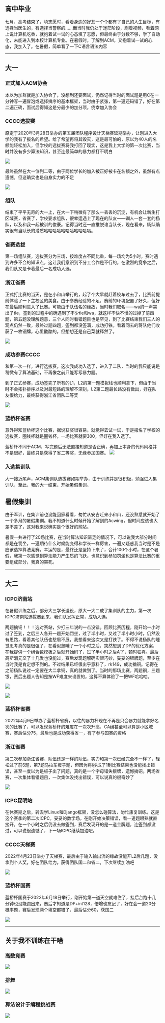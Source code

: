 ## 高中毕业
七月，高考结束了，填志愿时，看着身边的好友一个个都有了自己的人生目标，有选择当医生的，有选择当警察的……而当时我仍处于迷茫阶段，刷着视频，看着网上说计算机吃香，就抱着试一试的心态填了志愿，但最终由于分数不够，学了自动化，未能进入到本校计算机专业。在暑假时，了解到ACM，又抱着试一试的心态，我加入了。在暑假，简单看了一下C语言语法内容

---

## 大一
### 正式加入ACM协会
本以为加群就是加入协会了，没想到还要面试，仍然记得当时的面试题是用C在一分钟写一遍冒泡或选择排序的基本框架，当时由于紧张，第一遍还码错了，好在第二遍正确，面试后得知这是分最少的加分项，侥幸加入协会

### CCCC选拔赛
原定于2020年3月28日举办的第五届团队程序设计天梯赛延期举办，让刚进入大学的我有了报名的希望。给了希望再将其毁灭，这是最可怕的，原以为40人的名额能轻松加入，但学校的选拔赛将我打回了现实，这是我上大学的第一次比赛，当时并没有多少算法知识，甚至连最简单的暴力都打不明白

![](../img/1.jpg)

最终虽然在大一位列二等，由于两位学长的加入被正好被卡在名额之外，虽然有点遗憾，但这确实也是自身实力的不足

![](../img/2.jpg)

### 组队
结束了平平无奇的大一上，在大一下稍微有了那么一丢丢的沉淀，有机会让新生打区域赛，省赛了，学校要求组队，很幸运遇上了现在的队友——训人一套一套的杨队，以及和我一起被训的俊豪。记得当时还一直推脱谁当队长，现在看来，杨队确实很有当队长的潜质哈哈哈哈哈哈哈哈哈哈嗝。

### 省赛选拔
第一场组队赛，选拔赛分为三场，按难度占不同比重，每一场均为5小时，赛时遇到许多不会的知识点，这让我们意识到不分工合作是不行的，在激烈的竞争之后，我们队又是卡着最后一名成功入选。

### 浙江省赛
正式打比赛的当天，是在小和山举行的，起了个大早就赶着校车过去了，比赛前提前体验了一下主校区的美食。由于参赛经验的不足，赛前的环境配置了好久，但好在最后顺利进入了比赛。可能由于队伍名的缘故，当时我们取名——wa的一声哭出了tle，签到的过程中的确遇到了不少tle和wa，就这样不快不慢的过掉了前四题，第五题没理解题意，三个人同时看错题目也是罕见，到了比赛结束我们三人的观点仍然一致，最终过题四题，签到都没签满，成功打铁。看着同去的蒋队他们收获了一枚铜牌，心里酸酸的，但想想还是自己菜就释然了。

![](../img/3.jpg)

### 成功参赛CCCC
和第一次一样，进行选拔赛，这次我成功入选了，进入了二队，当时的我只能说是稍微有了算法基础，不再像之前只能写写暴力题。

到了正式参赛，成功签完了所有的L1，L2的第一题模拟栈也顺利拿下，但由于当时不会拓扑排序以及对最短路的理解不深刻，L2第二题最长路没有做出，好在队友很给力，最终获得浙江省团队二等奖

![](../img/4.png)

### 蓝桥杯省赛
意外得知蓝桥杯这个比赛，据说获奖很容易，就觉得去试一试，于是报名了学校的选拔赛，圈钱杯就是圈钱杯，一场比赛就要300，但好在我入选了。

蓝桥杯不同于ACM，写完题后无法直接知道是否正确，再加上本身的代码风格并不是很好，最终只是获得了省二等奖，无缘参加国赛。
![](../img/5.jpg)


### 入选集训队
大一接近尾声，ACM集训队选拔赛如期举办，由于训练并是很积极，勉强进入集训队，至此，我的大一结束，开始暑假集训。

## 暑假集训
由于军训，在集训前也没能回家看看，匆忙从安吉赶来小和山，还没熟悉就开始了一个多月的暑假集训。我不知道什么时候开始了解到的Acwing，但时间应该也大差不差了，这对我来说确实是个很好的网站。

暑假一共进行了20场比赛，在当时算法知识匮乏的情况下，可以说我大部分时间都是在罚坐，一遍期待什么时候能变得和学长一样厉害，一遍又疑惑我当时是不是应该选择算法竞赛。幸运的是，最终还是坚持下来了，合计100个小时，在这个暑假，我第一次感觉到算法能力产生质的飞跃，也意识到参加罚坐也是算法比赛的重要组成部分，我真的哭死。

---

## 大二
### ICPC济南站
在暑假训练之后，部分大三学长退役，原大一大二成了集训队的主力，第一次ICPC济南站选拔赛到来，我们队发挥正常，成功入选。

两题摘铜！！！选对赛站，少打三年说的一点没错。回顾比赛历程，刚开始一小时过了签到，之后三人各开一题开始罚坐，过了半小时，又过了半小时小时，仍然没有思路，看着其他队伍也愁眉不展，我想看来这次又是打铁了。不得不说杨队的睡觉思考真的是很强了，在看似熟睡了一个小时之后，突然想到了DP的优化方案，在我提供一个组合数模板之后就开始码了，过了半小时之后A了，顿时狂喜。最后高斯消元交了十几发也没能过，赛后发现题解确实很巧妙，妥妥的银牌题，至少在当时我是肯定想不到的。不过结果已经很出乎意料了，rk149，成功摘铜。记得在之前杨队说过一定要在大二拿铜，真的就做到了。当时的那场比赛，两题铜，三题银，赛后出题人告知是按WF难度来设置的，这算不算体验了一把WF哈哈哈。

![](../img/6.png)

![](../img/7.jpg)

### 蓝桥杯省赛
2022年4月9日举办了蓝桥杯省赛，以往的暴力杯现在不再是只会暴力就能拿好名次的比赛了，可以发现蓝桥杯的难度在一次次升高，CA组甚至可以算是小区域赛，赛后估分75，最后也是成功获得省一，有了参与国赛的资格

### 浙江省赛
第二次参加浙江省赛，队伍还是一样的队伍，实力和第一次已经完全不一样了，轻松过了前6题，第7题马拉车板子题，但因为将i抄成了1到比赛结束也没能找出错误，甚至一度以为是板子出了问题，真的是一个字母错失银牌，遗憾摘铜。两场省赛，一次集体看错题目，一次集体没找出错误，可以说真的很奇妙了

![](../img/8.jpg)



### ICPC昆明站
在休赛期之后，转去学Linux和Django框架，没怎么碰算法，匆忙康复训练。这是这个赛季的第二次ICPC，妥妥的数学场，在刚开始决策错误，看一道题眼熟就直接开，在一个小时之后仍没去做签到，赛后发现开的是一道金牌题，连签到都没过，可以说很遗憾了，下一场ICPC继续加油吧。


### CCCC天梯赛
2022年4月23日举办了天梯赛，最后由于输入输出流的缘故没能开L2后几题，没拿到个人奖，好在团队给力，获得团队国二和省二，下次继续加油吧

![](../img/9.png)

### 蓝桥杯国赛
蓝桥杯国赛于2022年6月18日举行，刚开始第一道天空就难住了，挂后台跑十几分钟也没能跑出来，赛后才知道是DP+int128，倍增也忘记了，好在会一道20分概率题，赛后发现两个填空都错了，最后估分60，获国二

![](../img/10.png)

---

## 关于我不训练在干啥
### 高数竞赛
![](../img/11.png)

### 排舞
![](../img/12.png)

### 算法设计于编程挑战赛
![](../img/13.png)